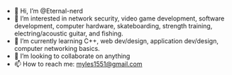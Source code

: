 - 👋 Hi, I’m @Eternal-nerd
- 👀 I’m interested in network security, video game development, software development, computer hardware, skateboarding, strength training, electring/acoustic guitar, and fishing.  
- 🌱 I’m currently learning C++, web dev/design, application dev/design, computer networking basics.  
- 💞️ I’m looking to collaborate on anything
- 📫 How to reach me: myles1551@gmail.com

<!---
Eternal-nerd/Eternal-nerd is a ✨ special ✨ repository because its `README.md` (this file) appears on your GitHub profile.
You can click the Preview link to take a look at your changes.
--->
